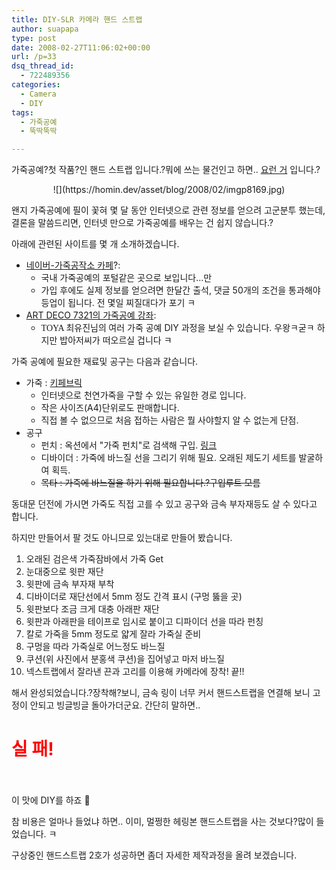 ```yaml
---
title: DIY-SLR 카메라 핸드 스트랩
author: suapapa
type: post
date: 2008-02-27T11:06:02+00:00
url: /p=33
dsq_thread_id:
  - 722489356
categories:
  - Camera
  - DIY
tags:
  - 가죽공예
  - 뚝딱뚝딱

---
```

가죽공예?첫 작품?인 핸드 스트랩 입니다.?뭐에 쓰는 물건인고 하면.. [요런 거](http://www.filmnara.co.kr/shop/dvProduct.phtml?pid=herringbonGP_br) 입니다.?

<p style="text-align: center">
  ![](https://homin.dev/asset/blog/2008/02/imgp8169.jpg)
</p>

왠지 가죽공예에 필이 꽃혀 몇 달 동안 인터넷으로 관련 정보를 얻으려 고군분투 했는데, 결론을 말씀드리면, 인터넷 만으로 가죽공예를 배우는 건 쉽지 않습니다.?



아래에 관련된 사이트를 몇 개 소개하겠습니다.

  * [네이버-가죽공작소 카페](http://cafe.naver.com/guruleather.cafe)?: 
      * 국내 가죽공예의 포털같은 곳으로 보입니다&#8230;만
      * 가입 후에도 실제 정보를 얻으려면 한달간 출석, 댓글 50개의 조건을 통과해야 등업이 됩니다. 전 몇일 찌질대다가 포기 ㅋ
  * [ART DECO 7321의 가죽공예 강좌](http://www.7321.co.kr/usr/story/diyStory.jsp?pageNum=1&sw=2): 
      * <font face="돋움">TOYA 최유진님의 </font>여러 가죽 공예 DIY 과정을 보실 수 있습니다. 우왕ㅋ굳ㅋ 하지만 밥아저씨가 떠오르실 겁니다 ㅋ

가죽 공예에 필요한 재료및 공구는 다음과 같습니다.

  * 가죽 : [키페브릭](http://www.keyfabric.com/) 
      * 인터넷으로 천연가죽을 구할 수 있는 유일한 경로 입니다.
      * 작은 사이즈(A4)단위로도 판매합니다.
      * 직접 볼 수 없으므로 처음 접하는 사람은 뭘 사야할지 알 수 없는게 단점.
  * 공구 
      * 펀치 : 옥션에서 "가죽 펀치"로 검색해 구입. [링크][1]
      * 디바이더 : 가죽에 바느질 선을 그리기 위해 필요. 오래된 제도기 세트를 발굴하여 획득.
      * <strike>목타 : 가죽에 바느질을 하기 위해 필요합니다.?구입루트 모름</strike>

동대문 던전에 가시면 가죽도 직접 고를 수 있고 공구와 금속 부자재등도 살 수 있다고 합니다.

하지만 만들어서 팔 것도 아니므로 있는대로 만들어 봤습니다.

  1. 오래된 검은색 가죽잠바에서 가죽 Get
  2. 눈대중으로 윗판 재단
  3. 윗판에 금속 부자재 부착
  4. 디바이더로 재단선에서 5mm 정도 간격 표시 (구멍 뚫을 곳)
  5. 윗판보다 조금 크게 대충 아래판 재단
  6. 윗판과 아래판을 테이프로 임시로 붙이고 디파이더 선을 따라 펀칭
  7. 칼로 가죽을 5mm 정도로 얇게 잘라 가죽실 준비
  8. 구멍을 따라 가죽실로 어느정도 바느질
  9. 쿠션(위 사진에서 분홍색 쿠션)을 집어넣고 마저 바느질
 10. 넥스트랩에서 잘라낸 끈과 고리를 이용해 카메라에 장착! 끝!!

해서 완성되었습니다.?장착해?보니, 금속 링이 너무 커서 핸드스트랩을 연결해 보니 고정이 안되고 빙글빙글 돌아가더군요. 간단히 말하면..

# <font color="#ff0000">실 패!</font>

</br>  
</br>  
이 맛에 DIY를 하죠 🙂

참 비용은 얼마나 들었냐 하면.. 이미, 멀쩡한 헤링본 핸드스트랩을 사는 것보다?많이 들었습니다. ㅋ

구상중인 핸드스트랩 2호가 성공하면 좀더 자세한 제작과정을 올려 보겠습니다.

 [1]: http://itempage3.auction.co.kr/DetailView.aspx?ItemNo=A090252718&frm2=through&frm3=V2